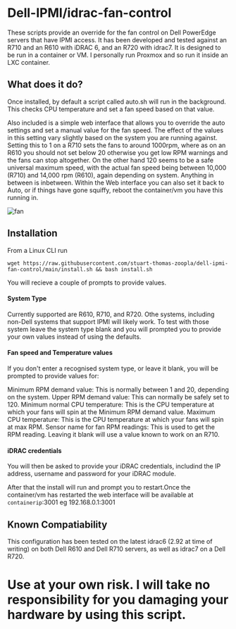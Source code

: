 # Dell-IPMI/idrac-fan-control
These scripts provide an override for the fan control on Dell PowerEdge servers that have IPMI access.  It has been developed and tested against an R710 and an R610 with iDRAC 6, and an R720 with idrac7. It is designed to be run in a container or VM. I personally run Proxmox and so run it inside an LXC container.

## What does it do?
Once installed, by default a script called auto.sh will run in the background. This checks CPU temperature and set a fan speed based on that value.

Also included is a simple web interface that allows you to override the auto settings and set a manual value for the fan speed. The effect of the values in this setting vary slightly based on the system you are running against. Setting this to 1 on a R710 sets the fans to around 1000rpm, where as on an R610 you should not set below 20 otherwise you get low RPM warnings and the fans can stop altogether. On the other hand 120 seems to be a safe universal maximum speed, with the actual fan speed being between 10,000 (R710) and 14,000 rpm (R610), again depending on system. Anything in between is inbetween. Within the Web interface you can also set it back to Auto, or if things have gone squiffy, reboot the container/vm you have this running in.

![fan](https://github.com/user-attachments/assets/469ecc93-a58e-443e-9ba8-53430d798e6c)

## Installation
From a Linux CLI run 
```
wget https://raw.githubusercontent.com/stuart-thomas-zoopla/dell-ipmi-fan-control/main/install.sh && bash install.sh
```

You will recieve a couple of prompts to provide values.

#### System Type
Currently supported are R610, R710, and R720. Othe systems, including non-Dell systems that support IPMI will likely work. To test with those system leave the system type blank and you will prompted you to provide your own values instead of using the defaults.

#### Fan speed and Temperature values
If you don't enter a recognised system type, or leave it blank, you will be prompted to provide values for:

Minimum RPM demand value: This is normally between 1 and 20, depending on the system.
Upper RPM demand value: This can normally be safely set to 120.
Minimum normal CPU temperature: This is the CPU temperature at which your fans will spin at the Minimum RPM demand value.
Maximum CPU temperature: This is the CPU temperature at which your fans will spin at max RPM.
Sensor name for fan RPM readings: This is used to get the RPM reading. Leaving it blank will use a value known to work on an R710.

#### iDRAC credentials
You will then be asked to provide your iDRAC credentials, includind the IP address, username and password for your iDRAC module.

After that the install will run and prompt you to restart.Once the container/vm has restarted the web interface will be available at `containerip`:3001 eg 192.168.0.1:3001

## Known Compatiability
This configuration has been tested on the latest idrac6 (2.92 at time of writing) on both Dell R610 and Dell R710 servers, as well as idrac7 on a Dell R720.

# Use at your own risk. I will take no responsibility for you damaging your hardware by using this script.
